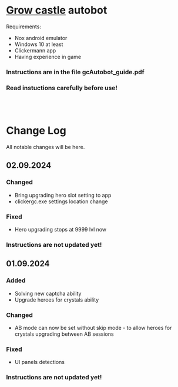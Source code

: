 # [Grow castle](https://play.google.com/store/apps/details?id=com.raongames.growcastle) autobot

Requirements:
- Nox android emulator
- Windows 10 at least
- Clickermann app
- Having experience in game

### Instructions are in the file gcAutobot_guide.pdf
### Read instuctions carefully before use!

<br/><br/>

# Change Log

All notable changes will be here.


## 02.09.2024

### Changed
- Bring upgrading hero slot setting to app
- clickergc.exe settings location change

### Fixed
- Hero upgrading stops at 9999 lvl now

### Instructions are not updated yet!

## 01.09.2024

### Added
- Solving new captcha ability
- Upgrade heroes for crystals ability

### Changed
- AB mode can now be set without skip mode - to allow heroes for crystals upgrading between AB sessions

### Fixed
- UI panels detections

### Instructions are not updated yet!